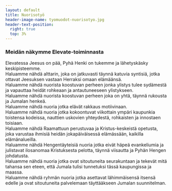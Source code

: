 ```yaml
---
layout: default
title: Nuorisotyö
header-image-name: tyomuodot-nuorisotyo.jpg
header-text-position:
  right: true
  top: 3%
---
```


### Meidän näkymme Elevate-toiminnasta

Elevatessa Jeesus on pää, Pyhä Henki on tukemme ja lähetyskäsky keskipisteemme.  
Haluamme nähdä alttarin, joka on jatkuvasti täynnä katuvia syntisiä, jotka ottavat Jeesuksen vastaan Herraksi omaan elämäänsä.  
Haluamme nähdä nuorista koostuvan perheen jonka ylistys tulee sydämestä ja vapauttaa heidät rohkeaan ja antautuneeseen ylistykseen.  
Haluamme nähdä nuorista koostuvan perheen joka on yhtä, täynnä rukousta ja Jumalan henkeä.  
Haluamme nähdä nuoria jotka elävät rakkaus motiivinaan.  
Haluamme nähdä nuoria jotka kokoontuvat viikottain ympäri kaupunkia toistensa kodeissa, nauttien uskovien yhteydestä, rohkaisten ja innostaen toisiaan.  
Haluamme nähdä Raamattuun perustuvaa ja Kristus-keskeistä opetusta, joka varustaa ihmisiä heidän jokapäiväisessä elämässään, kaikilla elämänalueilla.  
Haluamme nähdä Hengentäyteisiä nuoria jotka eivät häpeä evankeliumia ja julistavat ilosanomaa Kristuksesta pelotta, täynnä viisautta ja Pyhän Hengen johdatusta.  
Haluamme nähdä nuoria jotka ovat sitoutuneita seurakuntaan ja tekevät mitä tahansa sen eteen, että Jumala tulisi tunnetuksi tässä kaupungissa ja maassa.  
Haluamme nähdä ryhmän nuoria jotka asettavat lähimmäisensä itsensä edelle ja ovat sitoutuneita palvelemaan täyttääkseen Jumalan suunnitelman.